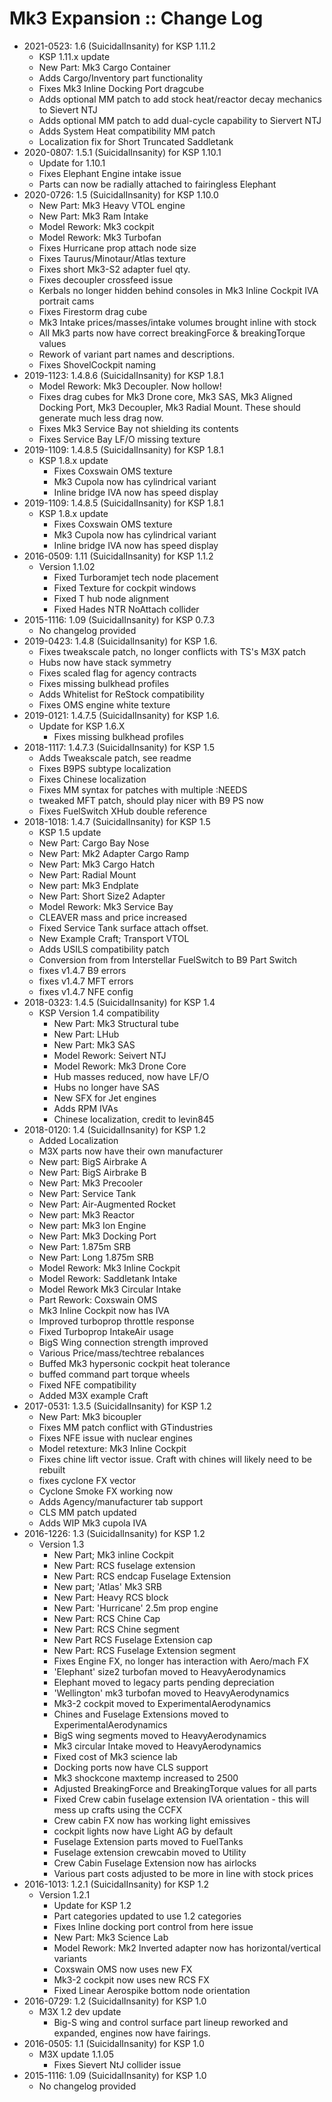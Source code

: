 # Mk3 Expansion :: Change Log

* 2021-0523: 1.6 (SuicidalInsanity) for KSP 1.11.2
	+ KSP 1.11.x update
	+ New Part: Mk3 Cargo Container
	+ Adds Cargo/Inventory part functionality
	+ Fixes Mk3 Inline Docking Port dragcube
	+ Adds optional MM patch to add stock heat/reactor decay mechanics to Sievert NTJ
	+ Adds optional MM patch to add dual-cycle capability to Siervert NTJ
	+ Adds System Heat compatibility MM patch
	+ Localization fix for Short Truncated Saddletank
* 2020-0807: 1.5.1 (SuicidalInsanity) for KSP 1.10.1
	+ Update for 1.10.1
	+ Fixes Elephant Engine intake issue
	+ Parts can now be radially attached to fairingless Elephant
* 2020-0726: 1.5 (SuicidalInsanity) for KSP 1.10.0
	+ New Part: Mk3 Heavy VTOL engine
	+ New Part: Mk3 Ram Intake
	+ Model Rework: Mk3 cockpit
	+ Model Rework: Mk3 Turbofan
	+ Fixes Hurricane prop attach node size
	+ Fixes Taurus/Minotaur/Atlas texture
	+ Fixes short Mk3-S2 adapter fuel qty.
	+ Fixes decoupler crossfeed issue
	+ Kerbals no longer hidden behind consoles in Mk3 Inline Cockpit IVA portrait cams
	+ Fixes Firestorm drag cube
	+ Mk3 Intake prices/masses/intake volumes brought inline with stock
	+ All Mk3 parts now have correct breakingForce & breakingTorque values
	+ Rework of variant part names and descriptions.
	+ Fixes ShovelCockpit naming
* 2019-1123: 1.4.8.6 (SuicidalInsanity) for KSP 1.8.1
	+ Model Rework: Mk3 Decoupler. Now hollow!
	+ Fixes drag cubes for Mk3 Drone core, Mk3 SAS, Mk3 Aligned Docking Port, Mk3 Decoupler, Mk3 Radial Mount. These should generate much less drag now.
	+ Fixes Mk3 Service Bay not shielding its contents
	+ Fixes Service Bay LF/O missing texture
* 2019-1109: 1.4.8.5 (SuicidalInsanity) for KSP 1.8.1
	+ KSP 1.8.x update
		- Fixes Coxswain OMS texture
		- Mk3 Cupola now has cylindrical variant
		- Inline bridge IVA now has speed display
* 2019-1109: 1.4.8.5 (SuicidalInsanity) for KSP 1.8.1
	+ KSP 1.8.x update
		- Fixes Coxswain OMS texture
		- Mk3 Cupola now has cylindrical variant
		- Inline bridge IVA now has speed display
* 2016-0509: 1.11 (SuicidalInsanity) for KSP 1.1.2
	+ Version 1.1.02
		- Fixed Turboramjet tech node placement
		- Fixed Texture for cockpit windows
		- Fixed T hub node alignment
		- Fixed Hades NTR NoAttach collider
* 2015-1116: 1.09 (SuicidalInsanity) for KSP 0.7.3
	+ No changelog provided
* 2019-0423: 1.4.8 (SuicidalInsanity) for KSP 1.6.
	+ Fixes tweakscale patch, no longer conflicts with TS's M3X patch
	+ Hubs now have stack symmetry
	+ Fixes scaled flag for agency contracts
	+ Fixes missing bulkhead profiles
	+ Adds Whitelist for ReStock compatibility
	+ Fixes OMS engine white texture
* 2019-0121: 1.4.7.5 (SuicidalInsanity) for KSP 1.6.
	+ Update for KSP 1.6.X
		- Fixes missing bulkhead profiles
* 2018-1117: 1.4.7.3 (SuicidalInsanity) for KSP 1.5
	+ Adds Tweakscale patch, see readme
	+ Fixes B9PS subtype localization
	+ Fixes Chinese localization
	+ Fixes MM syntax for patches with multiple :NEEDS
	+ tweaked MFT patch, should play nicer with B9 PS now
	+ Fixes FuelSwitch XHub double reference
* 2018-1018: 1.4.7 (SuicidalInsanity) for KSP 1.5
	+ KSP 1.5 update
	+ New Part: Cargo Bay Nose
	+ New Part: Mk2 Adapter Cargo Ramp
	+ New Part: Mk3 Cargo Hatch
	+ New Part: Radial Mount
	+ New part: Mk3 Endplate
	+ New Part: Short Size2 Adapter
	+ Model Rework: Mk3 Service Bay
	+ CLEAVER mass and price increased
	+ Fixed Service Tank surface attach offset.
	+ New Example Craft; Transport VTOL
	+ Adds USILS compatibility patch
	+ Conversion from from Interstellar FuelSwitch to B9 Part Switch
	+ fixes v1.4.7 B9 errors
	+ fixes v1.4.7 MFT errors
	+ fixes v1.4.7 NFE config
* 2018-0323: 1.4.5 (SuicidalInsanity) for KSP 1.4
	+ KSP Version 1.4 compatibility
		- New Part: Mk3 Structural tube
		- New Part: LHub
		- New Part: Mk3 SAS
		- Model Rework: Seivert NTJ
		- Model Rework: Mk3 Drone Core
		- Hub masses reduced, now have LF/O
		- Hubs no longer have SAS
		- New SFX for Jet engines
		- Adds RPM IVAs
		- Chinese localization, credit to levin845
* 2018-0120: 1.4 (SuicidalInsanity) for KSP 1.2
	+ Added Localization
	+ M3X parts now have their own manufacturer
	+ New part: BigS Airbrake A
	+ New Part: BigS Airbrake B
	+ New Part: Mk3 Precooler
	+ New Part: Service Tank
	+ New Part: Air-Augmented Rocket
	+ New part: Mk3 Reactor
	+ New part: Mk3 Ion Engine
	+ New Part: Mk3 Docking Port
	+ New Part: 1.875m SRB
	+ New Part: Long 1.875m SRB
	+ Model Rework: Mk3 Inline Cockpit
	+ Model Rework: Saddletank Intake
	+ Model Rework Mk3 Circular Intake
	+ Part Rework: Coxswain OMS
	+ Mk3 Inline Cockpit now has IVA
	+ Improved turboprop throttle response
	+ Fixed Turboprop IntakeAir usage
	+ BigS Wing connection strength improved
	+ Various Price/mass/techtree rebalances
	+ Buffed Mk3 hypersonic cockpit heat tolerance
	+ buffed command part torque wheels
	+ Fixed NFE compatibility
	+ Added M3X example Craft
* 2017-0531: 1.3.5 (SuicidalInsanity) for KSP 1.2
	+ New Part: Mk3 bicoupler
	+ Fixes MM patch conflict with GTindustries
	+ Fixes NFE issue with nuclear engines
	+ Model retexture: Mk3 Inline Cockpit
	+ Fixes chine lift vector issue. Craft with chines will likely need to be rebuilt
	+ fixes cyclone FX vector
	+ Cyclone Smoke FX working now
	+ Adds Agency/manufacturer tab support
	+ CLS MM patch updated
	+ Adds WIP Mk3 cupola IVA
* 2016-1226: 1.3 (SuicidalInsanity) for KSP 1.2
	+ Version 1.3
		- New Part; Mk3 inline Cockpit
		- New Part: RCS fuselage extension
		- New Part: RCS endcap Fuselage Extension
		- New part; 'Atlas' Mk3 SRB
		- New Part: Heavy RCS block
		- New Part: 'Hurricane' 2.5m prop engine
		- New Part: RCS Chine Cap
		- New Part: RCS Chine segment
		- New Part RCS Fuselage Extension cap
		- New Part: RCS Fuselage Extension segment
		- Fixes Engine FX, no longer has interaction with Aero/mach FX
		- 'Elephant' size2 turbofan moved to HeavyAerodynamics
		- Elephant moved to legacy parts pending depreciation
		- 'Wellington' mk3 turbofan moved to HeavyAerodynamics
		- Mk3-2 cockpit moved to ExperimentalAerodynamics
		- Chines and Fuselage Extensions moved to ExperimentalAerodynamics
		- BigS wing segments moved to HeavyAerodynamics
		- Mk3 circular Intake moved to HeavyAerodynamics
		- Fixed cost of Mk3 science lab
		- Docking ports now have CLS support
		- Mk3 shockcone maxtemp increased to 2500
		- Adjusted BreakingForce and BreakingTorque values for all parts
		- Fixed Crew cabin fuselage extension IVA orientation - this will mess up crafts using the CCFX
		- Crew cabin FX now has working light emissives
		- cockpit lights now have Light AG by default
		- Fuselage Extension parts moved to FuelTanks
		- Fuselage extension crewcabin moved to Utility
		- Crew Cabin Fuselage Extension now has airlocks
		- Various part costs adjusted to be more in line with stock prices
* 2016-1013: 1.2.1 (SuicidalInsanity) for KSP 1.2
	+ Version 1.2.1
		- Update for KSP 1.2
		- Part categories updated to use 1.2 categories
		- Fixes Inline docking port control from here issue
		- New Part: Mk3 Science Lab
		- Model Rework: Mk2 Inverted adapter now has horizontal/vertical variants
		- Coxswain OMS now uses new FX
		- Mk3-2 cockpit now uses new RCS FX
		- Fixed Linear Aerospike bottom node orientation
* 2016-0729: 1.2 (SuicidalInsanity) for KSP 1.0
	+ M3X 1.2 dev update
		- Big-S wing and control surface part lineup reworked and expanded, engines now have fairings.
* 2016-0505: 1.1 (SuicidalInsanity) for KSP 1.0
	+ M3X update 1.1.05
		- Fixes Sievert NtJ collider issue
* 2015-1116: 1.09 (SuicidalInsanity) for KSP 1.0
	+ No changelog provided
